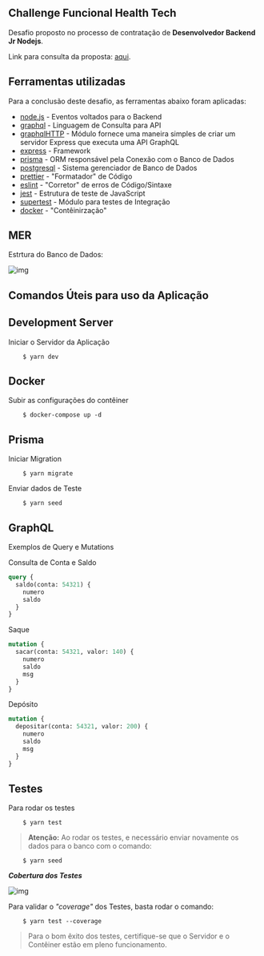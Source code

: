 ## Challenge Funcional Health Tech

Desafio proposto no processo de contratação de **Desenvolvedor Backend Jr Nodejs**.

Link para consulta da proposta: [aqui].

## Ferramentas utilizadas

Para a conclusão deste desafio, as ferramentas abaixo foram aplicadas:

- [node.js] - Eventos voltados para o Backend
- [graphql] - Linguagem de Consulta para API
- [graphqlHTTP] - Módulo fornece uma maneira simples de criar um servidor Express que executa uma API GraphQL
- [express] - Framework
- [prisma] - ORM responsável pela Conexão com o Banco de Dados
- [postgresql] - Sistema gerenciador de Banco de Dados
- [prettier] - "Formatador" de Código
- [eslint] - "Corretor" de erros de Código/Sintaxe
- [jest] - Estrutura de teste de JavaScript
- [supertest] - Módulo para testes de Integração
- [docker] - "Contêinirzação"

## MER

Estrtura do Banco de Dados:

![img](https://github.com/padupe/funcional-nodejs/blob/feature/graphql/readmeimg/MER.png)

## Comandos Úteis para uso da Aplicação

## Development Server

Iniciar o Servidor da Aplicação

```
    $ yarn dev
```

## Docker

Subir as configurações do contêiner

```
    $ docker-compose up -d
```

## Prisma

Iniciar Migration

```
    $ yarn migrate
```

Enviar dados de Teste

```
    $ yarn seed
```

## GraphQL

Exemplos de Query e Mutations

Consulta de Conta e Saldo

```graphql
query {
  saldo(conta: 54321) {
    numero
    saldo
  }
}
```

Saque

```graphql
mutation {
  sacar(conta: 54321, valor: 140) {
    numero
    saldo
    msg
  }
}
```

Depósito

```graphql
mutation {
  depositar(conta: 54321, valor: 200) {
    numero
    saldo
    msg
  }
}
```

## Testes

Para rodar os testes

```
    $ yarn test
```

> **Atenção:** Ao rodar os testes, e necessário enviar novamente os dados para o banco com o comando:

```
    $ yarn seed
```

**_Cobertura dos Testes_**

![img](https://github.com/padupe/funcional-nodejs/blob/feature/graphql/readmeimg/coverage.png)

Para validar o _"coverage"_ dos Testes, basta rodar o comando:

```
    $ yarn test --coverage
```

> Para o bom êxito dos testes, certifique-se que o Servidor e o Contêiner estão em pleno funcionamento.

[//]: #
[aqui]: https://github.com/funcional-health/challenge/blob/master/node.md
[node.js]: http://nodejs.org
[graphql]: https://graphql.org/
[express]: https://expressjs.com/
[graphqlhttp]: https://github.com/graphql/express-graphql
[prisma]: https://www.prisma.io/
[postgresql]: https://www.postgresql.org/
[prettier]: https://prettier.io/
[eslint]: https://eslint.org/
[jest]: https://jestjs.io/
[supertest]: https://www.npmjs.com/package/supertest
[docker]: https://www.docker.com/
